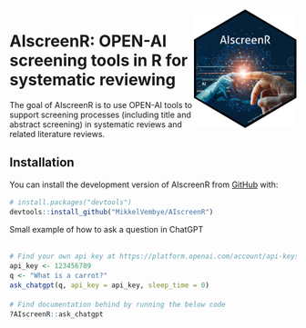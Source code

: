 
<!-- README.md is generated from README.Rmd. Please edit that file -->

<img src="man/figures/AIscreenR_hex.png" align="right" width="180"/>

# AIscreenR: OPEN-AI screening tools in R for systematic reviewing

<!-- badges: start -->
<!-- badges: end -->

The goal of AIscreenR is to use OPEN-AI tools to support screening
processes (including title and abstract screening) in systematic reviews
and related literature reviews.

## Installation

You can install the development version of AIscreenR from
[GitHub](https://github.com/) with:

``` r
# install.packages("devtools")
devtools::install_github("MikkelVembye/AIscreenR")
```

Small example of how to ask a question in ChatGPT

``` r

# Find your own api key at https://platform.openai.com/account/api-keys
api_key <- 123456789
q <- "What is a carrot?"
ask_chatgpt(q, api_key = api_key, sleep_time = 0)

# Find documentation behind by running the below code
?AIscreenR::ask_chatgpt
```
